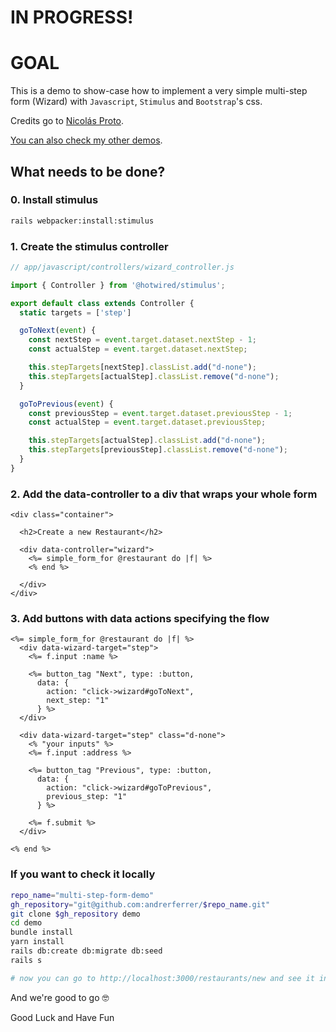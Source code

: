 # IN PROGRESS!

# GOAL

This is a demo to show-case how to implement a very simple multi-step form (Wizard) with `Javascript`, `Stimulus` and `Bootstrap`'s css.

Credits go to [Nicolás Proto](https://github.com/nicoproto).

[You can also check my other demos](https://github.com/andrerferrer/dedemos/blob/master/README.md#ded%C3%A9mos).

## What needs to be done?

### 0. Install stimulus
```sh
rails webpacker:install:stimulus
```

### 1. Create the stimulus controller
```js
// app/javascript/controllers/wizard_controller.js

import { Controller } from '@hotwired/stimulus';

export default class extends Controller {
  static targets = ['step']

  goToNext(event) {
    const nextStep = event.target.dataset.nextStep - 1;
    const actualStep = event.target.dataset.nextStep;

    this.stepTargets[nextStep].classList.add("d-none");
    this.stepTargets[actualStep].classList.remove("d-none");
  }

  goToPrevious(event) {
    const previousStep = event.target.dataset.previousStep - 1;
    const actualStep = event.target.dataset.previousStep;

    this.stepTargets[actualStep].classList.add("d-none");
    this.stepTargets[previousStep].classList.remove("d-none");
  }
}
```

### 2. Add the data-controller to a div that wraps your whole form
```erb
<div class="container">

  <h2>Create a new Restaurant</h2>

  <div data-controller="wizard">
    <%= simple_form_for @restaurant do |f| %>
    <% end %>

  </div>
</div>
```

### 3. Add buttons with data actions specifying the flow
```erb
<%= simple_form_for @restaurant do |f| %>
  <div data-wizard-target="step">
    <%= f.input :name %>

    <%= button_tag "Next", type: :button,
      data: {
        action: "click->wizard#goToNext",
        next_step: "1"
      } %>
  </div>

  <div data-wizard-target="step" class="d-none">
    <% "your inputs" %>
    <%= f.input :address %>

    <%= button_tag "Previous", type: :button,
      data: {
        action: "click->wizard#goToPrevious",
        previous_step: "1"
      } %>

    <%= f.submit %>
  </div>

<% end %>
```

### If you want to check it locally
```sh
repo_name="multi-step-form-demo"
gh_repository="git@github.com:andrerferrer/$repo_name.git"
git clone $gh_repository demo
cd demo
bundle install
yarn install
rails db:create db:migrate db:seed
rails s

# now you can go to http://localhost:3000/restaurants/new and see it in action
```

And we're good to go 🤓

Good Luck and Have Fun
